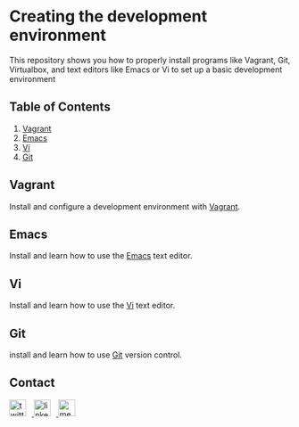# Creating the development environment

This repository shows you how to properly install programs like Vagrant, Git, Virtualbox, and text editors like Emacs or Vi to set up a basic development environment

## Table of Contents
1. [Vagrant](#vagrant-)
2. [Emacs](#emacs-)
3. [Vi](#vi-)
4. [Git](#git-)

## Vagrant  

Install and configure a development environment with [Vagrant](https://github.com/serosc95/holbertonschool-zero_day/tree/master/0x00-vagrant).

## Emacs

Install and learn how to use the [Emacs](https://github.com/serosc95/holbertonschool-zero_day/tree/master/0x01-emacs) text editor.

## Vi

Install and learn how to use the [Vi](https://github.com/serosc95/holbertonschool-zero_day/tree/master/0x02-vi) text editor.

## Git

install and learn how to use [Git](https://github.com/serosc95/holbertonschool-zero_day/tree/master/0x03-git) version control.

## Contact

<a href="https://twitter.com/oscardeleon95" target="_blank">
	<img alt="twitter_page" src="https://github.com/gedafu/readme-template/blob/master/images/twitter.png" style="float: center; margin-right: 10px" height="30" width="30">
</a>
<a href="https://www.linkedin.com/in/oscar-javier-de-le%C3%B3n-giraldo-aa712515b/" target="_blank">
	<img alt="linkedin_page" src="https://github.com/gedafu/readme-template/blob/master/images/linkedin.png" style="float: center; margin-right: 10px" height="30"  width="30">
</a>
<a href="https://medium.com/@1839" target="_blank">
	<img alt="medium_page" src="https://github.com/gedafu/readme-template/blob/master/images/medium.png" style="float: center; margin-right: 10px" height="30" width="30">
</a>
